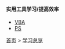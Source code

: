 #### 实用工具学习/提高效率

* [VBA](VBA/VBA.md)
* [PS](PS/PS.md)


[首页](../../README.md) > [学习总览](../../introduction/studyCatalogList.md)
